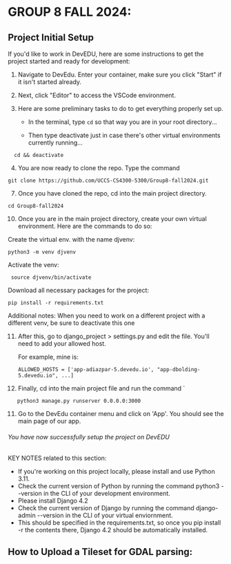 # GROUP 8 FALL 2024:

## Project Initial Setup
If you'd like to work in DevEDU, here are some instructions to get the project started and ready for development:

1. Navigate to DevEdu. Enter your container, make sure you click "Start" if it isn't started already.

2. Next, click "Editor" to access the VSCode environment.

3. Here are some preliminary tasks to do to get everything properly set up.
    - In the terminal, type `cd` so that way you are in your root directory...

    - Then type deactivate just in case there's other virtual environments currently running...
  ```
    cd && deactivate
  ```

4. You are now ready to clone the repo. Type the command 
```
git clone https://github.com/UCCS-CS4300-5300/Group8-fall2024.git
```
7. Once you have cloned the repo, cd into the main project directory.
```
cd Group8-fall2024
```

10. Once you are in the main project directory, create your own virtual environment. Here are the commands to do so:
    
Create the virtual env. with the name djvenv:
   ```
   python3 -m venv djvenv
   ```

Activate the venv:
    
   ```
    source djvenv/bin/activate
   ```

Download all necessary packages for the project:
    
   ```
   pip install -r requirements.txt
   ```

Additional notes:
    When you need to work on a different project with a different venv, be sure to deactivate this one

11. After this, go to django_project > settings.py and edit the file. You'll need to add your allowed host.
    
    For example, mine is:
    ```
    ALLOWED_HOSTS = ['app-adiazpar-5.devedu.io', "app-dbolding-5.devedu.io", ...]
    ```

12. Finally, cd into the main project file and run the command `
```
   python3 manage.py runserver 0.0.0.0:3000
```
11. Go to the DevEdu container menu and click on 'App'. You should see the main page of our app.

###### You have now successfully setup the project on DevEDU

KEY NOTES related to this section:
- If you're working on this project locally, please install and use Python 3.11.
- Check the current version of Python by running the command python3 --version in the CLI of your development environment.
- Please install Django 4.2
- Check the current version of Django by running the command django-admin --version in the CLI of your virtual enviornment.
- This should be specified in the requirements.txt, so once you pip install -r the contents there, Django 4.2 should be automatically installed.


## How to Upload a Tileset for GDAL parsing:

